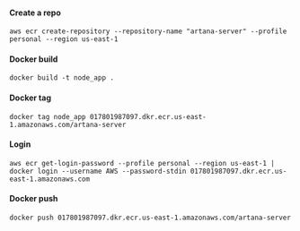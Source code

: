 #### Create a repo
```
aws ecr create-repository --repository-name "artana-server" --profile personal --region us-east-1
```

#### Docker build
```
docker build -t node_app .
```

#### Docker tag
```
docker tag node_app 017801987097.dkr.ecr.us-east-1.amazonaws.com/artana-server
```

#### Login
```
aws ecr get-login-password --profile personal --region us-east-1 | docker login --username AWS --password-stdin 017801987097.dkr.ecr.us-east-1.amazonaws.com 
```

#### Docker push
```
docker push 017801987097.dkr.ecr.us-east-1.amazonaws.com/artana-server
```
